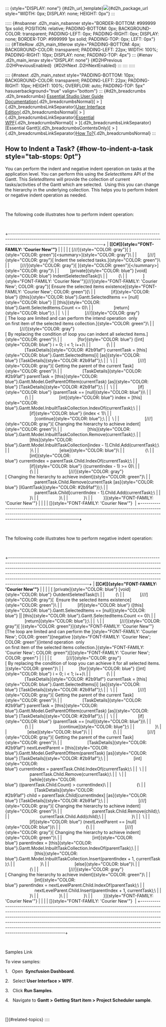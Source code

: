 ::: {style="DISPLAY: none"}
[](ms-xhelp:///?Id=d2h_url_template){#d2h_url_template}![](!package_url!){#d2h_package_url style="WIDTH: 0px; DISPLAY: none; HEIGHT: 0px"}
:::

::::: {#nsbanner .d2h_main_nsbanner style="BORDER-BOTTOM: #999999 1px solid; POSITION: relative; PADDING-BOTTOM: 0px; BACKGROUND-COLOR: transparent; PADDING-LEFT: 0px; PADDING-RIGHT: 0px; DISPLAY: none; BORDER-TOP: #999999 1px solid; PADDING-TOP: 0px; LEFT: 0px"}
:::: {#TitleRow .d2h_main_titlerow style="PADDING-BOTTOM: 4px; BACKGROUND-COLOR: transparent; PADDING-LEFT: 22px; WIDTH: 100%; PADDING-RIGHT: 10px; DISPLAY: none; PADDING-TOP: 4px"}
::: {#ienav .d2h_main_ienav style="DISPLAY: none"}
[](ms-xhelp:///?Id=c440b3df-790c-4a33-a5eb-0de78dbf6ae8){#D2HPrevious .D2HPreviousEnabled}  [](ms-xhelp:///?Id=c7e801cc-7d1d-4744-b21c-efa01329fc8a){#D2HNext .D2HNextEnabled}
:::
::::
:::::

:::: {#nstext .d2h_main_nstext style="PADDING-BOTTOM: 10px; BACKGROUND-COLOR: transparent; PADDING-LEFT: 22px; PADDING-RIGHT: 10px; HEIGHT: 100%; OVERFLOW: auto; PADDING-TOP: 5px" hasuserbackground="true" valign="bottom"}
::: {#d2h_breadcrumbs .d2h_breadcrumbs}
[Essential Studio User Guide Documentation](ms-xhelp:///?Id=12457748-09e3-4d74-a240-8e049cedf030){.d2h_breadcrumbsNormal}[ \> ]{.d2h_breadcrumbsLinkSeparator}[User Interface Edition](ms-xhelp:///?Id=c29296b7-531c-413b-a0ec-488ca1f7f669){.d2h_breadcrumbsNormal}[ \> ]{.d2h_breadcrumbsLinkSeparator}[Essential WPF](ms-xhelp:///?Id=7f4f82c5-151c-4262-94d0-75c4626c77bc){.d2h_breadcrumbsNormal}[ \> ]{.d2h_breadcrumbsLinkSeparator}[Essential Gantt]{.d2h_breadcrumbsContentsOnly}[ \> ]{.d2h_breadcrumbsLinkSeparator}[How To?](ms-xhelp:///?Id=e555ed49-ba41-4fdc-85f3-afb3a5b1bca8){.d2h_breadcrumbsNormal}
:::

## How to Indent a Task? {#how-to-indent-a-task style="tab-stops: 0pt"}

You can perform the indent and negative indent operation on tasks at the application level. You can perform this using the *SeletectItems* API of the Gantt. This *SeletedItems* will provide the collection of current tasks/activities of the Gantt which are selected.  Using this you can change the hierarchy in the underlying collection. This helps you to perform Indent or negative indent operation as needed.

 

The following code illustrates how to perform indent operation:

 

+-----------------------------------------------------------------------------------------------------------------------------------------------------------------------------------------------------------+
| **[\[C#\]]{style="FONT-FAMILY: 'Courier New'"}**                                                                                                                                                          |
|                                                                                                                                                                                                           |
| [ [///]{style="COLOR: gray"}[ ]{style="COLOR: green"}[\<summary\>]{style="COLOR: gray"}\                                                                                                                  |
|         [///]{style="COLOR: gray"}[ Indent the selected tasks.]{style="COLOR: green"}\                                                                                                                    |
|         [///]{style="COLOR: gray"}[ ]{style="COLOR: green"}[\</summary\>]{style="COLOR: gray"}\                                                                                                           |
|         [private]{style="COLOR: blue"} [void]{style="COLOR: blue"} IndentSeletectedTask()\                                                                                                                |
|         {\                                                                                                                                                                                                |
|             ]{style="FONT-FAMILY: 'Courier New'"}[///]{style="FONT-FAMILY: 'Courier New'; COLOR: gray"}[ Ensure the selected items existence]{style="FONT-FAMILY: 'Courier New'; COLOR: green"}[\         |
|             [if]{style="COLOR: blue"} ([this]{style="COLOR: blue"}.Gantt.SelectedItems == [null]{style="COLOR: blue"} \|\| [this]{style="COLOR: blue"}.Gantt.SelectedItems.Count \<= 0)\                  |
|                 [return]{style="COLOR: blue"};\                                                                                                                                                           |
|  \                                                                                                                                                                                                        |
|             [///]{style="COLOR: gray"}[ The loop are limited and can perform the intend operation  only on first item of the selected items collection.]{style="COLOR: green"}\                           |
|             [///]{style="COLOR: gray"}[ By replacing the condition of loop you can indent all selected items.]{style="COLOR: green"}\                                                                     |
|             [for]{style="COLOR: blue"} ([int]{style="COLOR: blue"} i = 0; i \< 1; i++)\                                                                                                                   |
|             {\                                                                                                                                                                                            |
|                 [TaskDetails]{style="COLOR: #2b91af"} currentTask = [this]{style="COLOR: blue"}.Gantt.SelectedItems\[i\] [as]{style="COLOR: blue"} [TaskDetails]{style="COLOR: #2b91af"};\                |
|  \                                                                                                                                                                                                        |
|                 [///]{style="COLOR: gray"}[ Getting the parent of the current Task]{style="COLOR: green"}\                                                                                                |
|                 [TaskDetails]{style="COLOR: #2b91af"} parentTask = [this]{style="COLOR: blue"}.Gantt.Model.GetParentOfItem(currentTask) [as]{style="COLOR: blue"} [TaskDetails]{style="COLOR: #2b91af"};\ |
|  \                                                                                                                                                                                                        |
|                 [if]{style="COLOR: blue"} (parentTask == [null]{style="COLOR: blue"})\                                                                                                                    |
|                 {\                                                                                                                                                                                        |
|                     [int]{style="COLOR: blue"} index = [this]{style="COLOR: blue"}.Gantt.Model.InbuiltTaskCollection.IndexOf(currentTask);\                                                               |
|                     [if]{style="COLOR: blue"} (index \< 1)\                                                                                                                                               |
|                         [continue]{style="COLOR: blue"};\                                                                                                                                                 |
|  \                                                                                                                                                                                                        |
|                     [///]{style="COLOR: gray"}[ Changing the hierarchy to achieve indent]{style="COLOR: green"}\                                                                                          |
|                     [this]{style="COLOR: blue"}.Gantt.Model.InbuiltTaskCollection.Remove(currentTask);\                                                                                                   |
|                     [this]{style="COLOR: blue"}.Gantt.Model.InbuiltTaskCollection\[index - 1\].Child.Add(currentTask);\                                                                                   |
|                 }\                                                                                                                                                                                        |
|                 [else]{style="COLOR: blue"}\                                                                                                                                                              |
|                 {\                                                                                                                                                                                        |
|                     [int]{style="COLOR: blue"} currentIndex = parentTask.Child.IndexOf(currentTask);\                                                                                                     |
|                     [if]{style="COLOR: blue"} ((currentIndex - 1) \>= 0)\                                                                                                                                 |
|                     {\                                                                                                                                                                                    |
|                         [///]{style="COLOR: gray"}[ Changing the hierarchy to achieve indent]{style="COLOR: green"}\                                                                                      |
|                         parentTask.Child.Remove(currentTask [as]{style="COLOR: blue"} [IGanttTask]{style="COLOR: #2b91af"});\                                                                             |
|                         parentTask.Child\[currentIndex - 1\].Child.Add(currentTask);\                                                                                                                     |
|                     }\                                                                                                                                                                                    |
|                 }\                                                                                                                                                                                        |
|             }\                                                                                                                                                                                            |
|         }]{style="FONT-FAMILY: 'Courier New'"}                                                                                                                                                            |
|                                                                                                                                                                                                           |
| []{style="FONT-FAMILY: 'Courier New'"}                                                                                                                                                                    |
+-----------------------------------------------------------------------------------------------------------------------------------------------------------------------------------------------------------+

 

The following code illustrates how to perform negative indent operation:

 

+----------------------------------------------------------------------------------------------------------------------------------------------------------------------------------------------------------------------------------------------------------------------------------------------------------------------------------------------------------------------------------------------------------------------------------------------+
| **[\[C#\]]{style="FONT-FAMILY: 'Courier New'"}**                                                                                                                                                                                                                                                                                                                                                                                             |
|                                                                                                                                                                                                                                                                                                                                                                                                                                              |
| [ [private]{style="COLOR: blue"} [void]{style="COLOR: blue"} OutdentSeletedTask()\                                                                                                                                                                                                                                                                                                                                                           |
|         {\                                                                                                                                                                                                                                                                                                                                                                                                                                   |
|             [///]{style="COLOR: gray"}[  Ensure the selected items existence]{style="COLOR: green"}\                                                                                                                                                                                                                                                                                                                                         |
|             [if]{style="COLOR: blue"} ([this]{style="COLOR: blue"}.Gantt.SelectedItems == [null]{style="COLOR: blue"} \|\| [this]{style="COLOR: blue"}.Gantt.SelectedItems.Count \<= 0)\                                                                                                                                                                                                                                                     |
|                 [return]{style="COLOR: blue"};\                                                                                                                                                                                                                                                                                                                                                                                              |
|  \                                                                                                                                                                                                                                                                                                                                                                                                                                           |
|             [///]{style="COLOR: gray"}[ ]{style="COLOR: green"}]{style="FONT-FAMILY: 'Courier New'"}[The loop are limited and can perform the ]{style="FONT-FAMILY: 'Courier New'; COLOR: green"}[negative ]{style="FONT-FAMILY: 'Courier New'; COLOR: green"}[intend operation  only on first item of the selected items collection.]{style="FONT-FAMILY: 'Courier New'; COLOR: green"}[]{style="FONT-FAMILY: 'Courier New'; COLOR: green"} |
|                                                                                                                                                                                                                                                                                                                                                                                                                                              |
| [            [///]{style="COLOR: gray"}[ By replacing the condition of loop you can achieve it for all selected items.]{style="COLOR: green"}\                                                                                                                                                                                                                                                                                               |
|             [for]{style="COLOR: blue"} ([int]{style="COLOR: blue"} i = 0; i \< 1; i++)\                                                                                                                                                                                                                                                                                                                                                      |
|             {\                                                                                                                                                                                                                                                                                                                                                                                                                               |
|                 [TaskDetails]{style="COLOR: #2b91af"} currentTask = [this]{style="COLOR: blue"}.Gantt.SelectedItems\[i\] [as]{style="COLOR: blue"} [TaskDetails]{style="COLOR: #2b91af"};\                                                                                                                                                                                                                                                   |
|  \                                                                                                                                                                                                                                                                                                                                                                                                                                           |
|                 [///]{style="COLOR: gray"}[ Getting the parent of the current Task]{style="COLOR: green"}\                                                                                                                                                                                                                                                                                                                                   |
|                 [TaskDetails]{style="COLOR: #2b91af"} parentTask = [this]{style="COLOR: blue"}.Gantt.Model.GetParentOfItem(currentTask) [as]{style="COLOR: blue"} [TaskDetails]{style="COLOR: #2b91af"};\                                                                                                                                                                                                                                    |
|  \                                                                                                                                                                                                                                                                                                                                                                                                                                           |
|                 [if]{style="COLOR: blue"} (parentTask == [null]{style="COLOR: blue"})\                                                                                                                                                                                                                                                                                                                                                       |
|                 {\                                                                                                                                                                                                                                                                                                                                                                                                                           |
|                     [continue]{style="COLOR: blue"};\                                                                                                                                                                                                                                                                                                                                                                                        |
|                 }\                                                                                                                                                                                                                                                                                                                                                                                                                           |
|                 [else]{style="COLOR: blue"}\                                                                                                                                                                                                                                                                                                                                                                                                 |
|                 {\                                                                                                                                                                                                                                                                                                                                                                                                                           |
|                     [///]{style="COLOR: gray"}[ Getting the parent of the current Task]{style="COLOR: green"}\                                                                                                                                                                                                                                                                                                                               |
|                     [TaskDetails]{style="COLOR: #2b91af"} nextLevelParent = [this]{style="COLOR: blue"}.Gantt.Model.GetParentOfItem(parentTask) [as]{style="COLOR: blue"} [TaskDetails]{style="COLOR: #2b91af"};\                                                                                                                                                                                                                            |
|                     [int]{style="COLOR: blue"} currentIndex = parentTask.Child.IndexOf(currentTask);\                                                                                                                                                                                                                                                                                                                                        |
|  \                                                                                                                                                                                                                                                                                                                                                                                                                                           |
|                     parentTask.Child.Remove(currentTask);\                                                                                                                                                                                                                                                                                                                                                                                   |
|  \                                                                                                                                                                                                                                                                                                                                                                                                                                           |
|                     [while]{style="COLOR: blue"} ((parentTask.Child.Count) \> currentIndex)\                                                                                                                                                                                                                                                                                                                                                 |
|                     {\                                                                                                                                                                                                                                                                                                                                                                                                                       |
|                         [TaskDetails]{style="COLOR: #2b91af"} child = parentTask.Child\[currentIndex\] [as]{style="COLOR: blue"} [TaskDetails]{style="COLOR: #2b91af"};\                                                                                                                                                                                                                                                                     |
|                         [///]{style="COLOR: gray"}[ Changing the hierarchy to achieve indent]{style="COLOR: green"}\                                                                                                                                                                                                                                                                                                                         |
|                         parentTask.Child.Remove(child);\                                                                                                                                                                                                                                                                                                                                                                                     |
|                         currentTask.Child.Add(child);\                                                                                                                                                                                                                                                                                                                                                                                       |
|                     }\                                                                                                                                                                                                                                                                                                                                                                                                                       |
|  \                                                                                                                                                                                                                                                                                                                                                                                                                                           |
|                     [if]{style="COLOR: blue"} (nextLevelParent == [null]{style="COLOR: blue"})\                                                                                                                                                                                                                                                                                                                                              |
|                     {\                                                                                                                                                                                                                                                                                                                                                                                                                       |
|                         [///]{style="COLOR: gray"}[ Changing the hierarchy to achieve indent]{style="COLOR: green"}\                                                                                                                                                                                                                                                                                                                         |
|                         [int]{style="COLOR: blue"} parentIndex = [this]{style="COLOR: blue"}.Gantt.Model.InbuiltTaskCollection.IndexOf(parentTask);\                                                                                                                                                                                                                                                                                         |
|                         [this]{style="COLOR: blue"}.Gantt.Model.InbuiltTaskCollection.Insert(parentIndex + 1, currentTask);\                                                                                                                                                                                                                                                                                                                 |
|                     }\                                                                                                                                                                                                                                                                                                                                                                                                                       |
|                     [else]{style="COLOR: blue"}\                                                                                                                                                                                                                                                                                                                                                                                             |
|                     {\                                                                                                                                                                                                                                                                                                                                                                                                                       |
|                         [///]{style="COLOR: gray"}[ Changing the hierarchy to achieve indent]{style="COLOR: green"}\                                                                                                                                                                                                                                                                                                                         |
|                         [int]{style="COLOR: blue"} parentIndex = nextLevelParent.Child.IndexOf(parentTask);\                                                                                                                                                                                                                                                                                                                                 |
|                         nextLevelParent.Child.Insert(parentIndex + 1, currentTask);\                                                                                                                                                                                                                                                                                                                                                         |
|                     }\                                                                                                                                                                                                                                                                                                                                                                                                                       |
|                 }\                                                                                                                                                                                                                                                                                                                                                                                                                           |
|             }\                                                                                                                                                                                                                                                                                                                                                                                                                               |
|         }]{style="FONT-FAMILY: 'Courier New'"}                                                                                                                                                                                                                                                                                                                                                                                               |
|                                                                                                                                                                                                                                                                                                                                                                                                                                              |
| []{style="FONT-FAMILY: 'Courier New'"}                                                                                                                                                                                                                                                                                                                                                                                                       |
+----------------------------------------------------------------------------------------------------------------------------------------------------------------------------------------------------------------------------------------------------------------------------------------------------------------------------------------------------------------------------------------------------------------------------------------------+

 

Samples Link

To view samples:

1.   Open  **Syncfusion Dashboard**.

2.   Select **User Interface \> WPF**.

3.   Click **Run Samples**.

4.   Navigate to **Gantt \>** **Getting Start item \> Project Scheduler sample**.

 

[]{#related-topics}
::::
